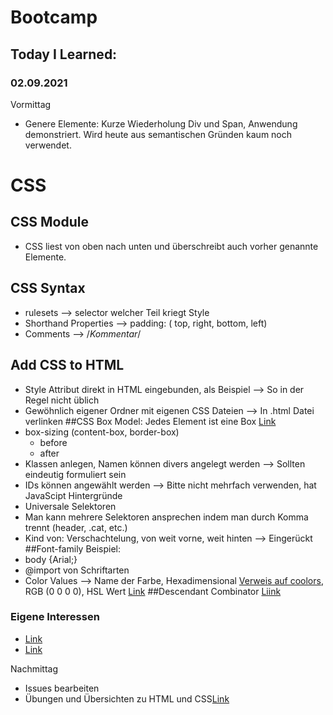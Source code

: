 # Bootcamp
## Today I Learned:
### 02.09.2021

Vormittag

- Genere Elemente: Kurze Wiederholung Div und Span, Anwendung demonstriert. Wird heute aus semantischen Gründen kaum noch verwendet.

# CSS
## CSS Module
- CSS liest von oben nach unten und überschreibt auch vorher genannte Elemente.
## CSS Syntax
- rulesets --> selector welcher Teil kriegt Style
- Shorthand Properties --> padding: ( top, right, bottom, left)
- Comments --> /*Kommentar*/
## Add CSS to HTML
- Style Attribut direkt in HTML eingebunden, als Beispiel --> So in der Regel nicht üblich
- Gewöhnlich eigener Ordner mit eigenen CSS Dateien --> In .html Datei verlinken
##CSS Box Model: Jedes Element ist eine Box [Link](https://wiki.selfhtml.org/wiki/Box-Modell)
- box-sizing (content-box, border-box)
  - before
  - after
- Klassen anlegen, Namen können divers angelegt werden --> Sollten eindeutig formuliert sein
- IDs können angewählt werden --> Bitte nicht mehrfach verwenden, hat JavaScipt Hintergründe
- Universale Selektoren
- Man kann mehrere Selektoren ansprechen indem man durch Komma trennt (header, .cat, etc.)
- Kind von: Verschachtelung, von weit vorne, weit hinten --> Eingerückt
##Font-family Beispiel:
- body {Arial;}
- @import von Schriftarten
- Color Values --> Name der Farbe, Hexadimensional [Verweis auf coolors](https://coolors.co/), RGB (0 0 0 0), HSL Wert [Link](http://www.kleines-lexikon.de/w/h/hsl.html)
##Descendant Combinator
[Liink](https://developer.mozilla.org/en-US/docs/Web/CSS/Descendant_combinator)


### Eigene Interessen
- [Link](https://t3n.de/news/github-pages-719396/)
- [Link](https://code.makery.ch/de/library/html-css/part1/)

Nachmittag
- Issues bearbeiten
- Übungen und Übersichten zu HTML und CSS[Link](https://www.html-seminar.de/css-definitionen-uebersicht.htm)
